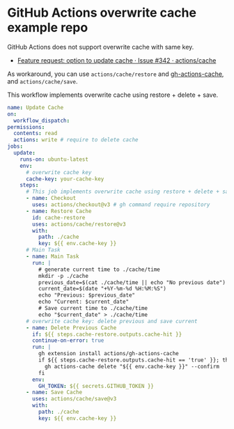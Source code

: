 # GitHub Actions overwrite cache example repo

GitHub Actions does not support overwrite cache with same key.

- [Feature request: option to update cache · Issue #342 · actions/cache](https://github.com/actions/cache/issues/342)

As workaround, you can use `actions/cache/restore` and [gh-actions-cache](https://github.com/actions/gh-actions-cache), and `actions/cache/save`. 

This workflow implements overwrite cache using restore + delete + save.

```yaml
name: Update Cache
on:
  workflow_dispatch:
permissions:
  contents: read
  actions: write # require to delete cache
jobs:
  update:
    runs-on: ubuntu-latest
    env:
      # overwrite cache key
      cache-key: your-cache-key
    steps:
      # This job implements overwrite cache using restore + delete + save
      - name: Checkout
        uses: actions/checkout@v3 # gh command require repository
      - name: Restore Cache
        id: cache-restore
        uses: actions/cache/restore@v3
        with:
          path: ./cache
          key: ${{ env.cache-key }}
      # Main Task
      - name: Main Task
        run: |
          # generate current time to ./cache/time
          mkdir -p ./cache
          previous_date=$(cat ./cache/time || echo "No previous date")
          current_date=$(date "+%Y-%m-%d %H:%M:%S")
          echo "Previous: $previous_date"
          echo "Current: $current_date"
          # Save current time to ./cache/time
          echo "$current_date" > ./cache/time
      # overwrite cache key: delete previous and save current
      - name: Delete Previous Cache
        if: ${{ steps.cache-restore.outputs.cache-hit }}
        continue-on-error: true
        run: |
          gh extension install actions/gh-actions-cache
          if ${{ steps.cache-restore.outputs.cache-hit == 'true' }}; then
            gh actions-cache delete "${{ env.cache-key }}" --confirm
          fi
        env:
          GH_TOKEN: ${{ secrets.GITHUB_TOKEN }}
      - name: Save Cache
        uses: actions/cache/save@v3
        with:
          path: ./cache
          key: ${{ env.cache-key }}
```

